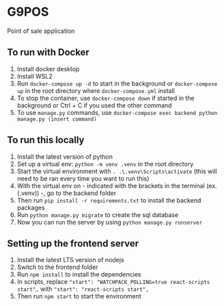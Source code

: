 # G9POS
Point of sale application

## To run with Docker
1. Install docker desktop
2. Install WSL2 
3. Run ```docker-compose up -d``` to start in the background or ```docker-compose up``` in the root directory where ```docker-compose.yml``` install
4. To stop the container, use ```docker-compose down``` if started in the background or Ctrl + C if you used the other command
5. To use ```manage.py``` commands, use ```docker-compose exec backend python manage.py (insert command)```

## To run this locally
1. Install the latest version of python
2. Set up a virtual env: ```python -m venv .venv``` in the root directory
3. Start the virtual environment with ```. .\.venv\Scripts\activate``` (this will need to be ran every time you want to run this)
4. With the virtual env on - indicated with the brackets in the terminal (ex. (.venv)) -, go to the backend folder
5. Then run ```pip install -r requirements.txt``` to install the backend packages
6. Run ```python manage.py migrate``` to create the sql database
7. Now you can run the server by using ```python manage.py runserver```

## Setting up the frontend server
1. Install the latest LTS version of nodejs
2. Switch to the frontend folder
3. Run ```npm install``` to install the dependencies
4. In scripts, replace ```"start": "WATCHPACK_POLLING=true react-scripts start",``` with ```"start": "react-scripts start",```
5. Then run ```npm start``` to start the environment
